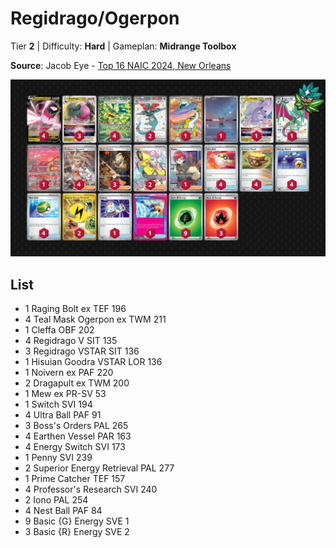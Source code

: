 # Regidrago/Ogerpon

Tier **2** | Difficulty: **Hard** | Gameplan: **Midrange Toolbox**

**Source**: Jacob Eye - [Top 16 NAIC 2024, New Orleans](https://limitlesstcg.com/decks/list/11927)

![decklist](../../!Images/Standard/11BRS-TWM/Regidrago-Ogerpon.png)

## List
* 1 Raging Bolt ex TEF 196
* 4 Teal Mask Ogerpon ex TWM 211
* 1 Cleffa OBF 202
* 4 Regidrago V SIT 135
* 3 Regidrago VSTAR SIT 136
* 1 Hisuian Goodra VSTAR LOR 136
* 1 Noivern ex PAF 220
* 2 Dragapult ex TWM 200
* 1 Mew ex PR-SV 53
* 1 Switch SVI 194
* 4 Ultra Ball PAF 91
* 3 Boss's Orders PAL 265
* 4 Earthen Vessel PAR 163
* 4 Energy Switch SVI 173
* 1 Penny SVI 239
* 2 Superior Energy Retrieval PAL 277
* 1 Prime Catcher TEF 157
* 4 Professor's Research SVI 240
* 2 Iono PAL 254
* 4 Nest Ball PAF 84
* 9 Basic {G} Energy SVE 1
* 3 Basic {R} Energy SVE 2
